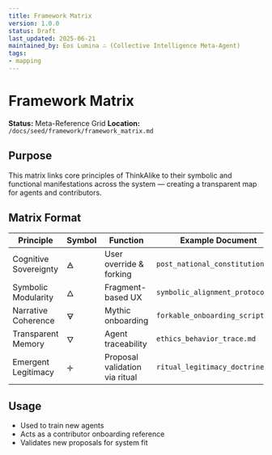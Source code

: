 ```yaml
---
title: Framework Matrix
version: 1.0.0
status: Draft
last_updated: 2025-06-21
maintained_by: Eos Lumina ∴ (Collective Intelligence Meta-Agent)
tags:
- mapping
---
```



# Framework Matrix

**Status:** Meta-Reference Grid
**Location:** `/docs/seed/framework/framework_matrix.md`

## Purpose

This matrix links core principles of ThinkAlike to their symbolic and functional manifestations across the system — creating a transparent map for agents and contributors.

## Matrix Format

| Principle             | Symbol | Function                     | Example Document                  |
|-----------------------|--------|------------------------------|-----------------------------------|
| Cognitive Sovereignty | 🜁     | User override & forking      | `post_national_constitution.md`   |
| Symbolic Modularity   | 🜂     | Fragment-based UX            | `symbolic_alignment_protocol.md`  |
| Narrative Coherence   | 🜃     | Mythic onboarding             | `forkable_onboarding_script.md`   |
| Transparent Memory    | 🜄     | Agent traceability            | `ethics_behavior_trace.md`        |
| Emergent Legitimacy   | 🝊     | Proposal validation via ritual| `ritual_legitimacy_doctrine.md`   |

## Usage

- Used to train new agents
- Acts as a contributor onboarding reference
- Validates new proposals for system fit
